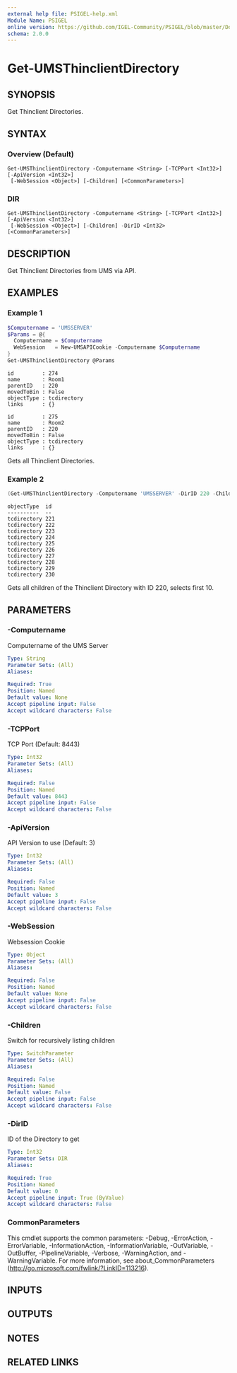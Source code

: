 ```yaml
---
external help file: PSIGEL-help.xml
Module Name: PSIGEL
online version: https://github.com/IGEL-Community/PSIGEL/blob/master/Docs/Get-UMSThinclientDirectory.md
schema: 2.0.0
---
```


# Get-UMSThinclientDirectory

## SYNOPSIS
Get Thinclient Directories.

## SYNTAX

### Overview (Default)
```
Get-UMSThinclientDirectory -Computername <String> [-TCPPort <Int32>] [-ApiVersion <Int32>]
 [-WebSession <Object>] [-Children] [<CommonParameters>]
```

### DIR
```
Get-UMSThinclientDirectory -Computername <String> [-TCPPort <Int32>] [-ApiVersion <Int32>]
 [-WebSession <Object>] [-Children] -DirID <Int32> [<CommonParameters>]
```

## DESCRIPTION
Get Thinclient Directories from UMS via API.

## EXAMPLES

### Example 1
```powershell
$Computername = 'UMSSERVER'
$Params = @{
  Computername = $Computername
  WebSession   = New-UMSAPICookie -Computername $Computername
}
Get-UMSThinclientDirectory @Params
```
```
id         : 274
name       : Room1
parentID   : 220
movedToBin : False
objectType : tcdirectory
links      : {}

id         : 275
name       : Room2
parentID   : 220
movedToBin : False
objectType : tcdirectory
links      : {}
```
Gets all Thinclient Directories.

### Example 2
```powershell
(Get-UMSThinclientDirectory -Computername 'UMSSERVER' -DirID 220 -Children).DirectoryChildren | Select-Object -First 10
```
```
objectType  id
----------  --
tcdirectory 221
tcdirectory 222
tcdirectory 223
tcdirectory 224
tcdirectory 225
tcdirectory 226
tcdirectory 227
tcdirectory 228
tcdirectory 229
tcdirectory 230
```

Gets all children of the Thinclient Directory with ID 220, selects first 10.

## PARAMETERS

### -Computername
Computername of the UMS Server

```yaml
Type: String
Parameter Sets: (All)
Aliases:

Required: True
Position: Named
Default value: None
Accept pipeline input: False
Accept wildcard characters: False
```

### -TCPPort
TCP Port (Default: 8443)

```yaml
Type: Int32
Parameter Sets: (All)
Aliases:

Required: False
Position: Named
Default value: 8443
Accept pipeline input: False
Accept wildcard characters: False
```

### -ApiVersion
API Version to use (Default: 3)

```yaml
Type: Int32
Parameter Sets: (All)
Aliases:

Required: False
Position: Named
Default value: 3
Accept pipeline input: False
Accept wildcard characters: False
```

### -WebSession
Websession Cookie

```yaml
Type: Object
Parameter Sets: (All)
Aliases:

Required: False
Position: Named
Default value: None
Accept pipeline input: False
Accept wildcard characters: False
```

### -Children
Switch for recursively listing children

```yaml
Type: SwitchParameter
Parameter Sets: (All)
Aliases:

Required: False
Position: Named
Default value: False
Accept pipeline input: False
Accept wildcard characters: False
```

### -DirID
ID of the Directory to get

```yaml
Type: Int32
Parameter Sets: DIR
Aliases:

Required: True
Position: Named
Default value: 0
Accept pipeline input: True (ByValue)
Accept wildcard characters: False
```

### CommonParameters
This cmdlet supports the common parameters: -Debug, -ErrorAction, -ErrorVariable, -InformationAction, -InformationVariable, -OutVariable, -OutBuffer, -PipelineVariable, -Verbose, -WarningAction, and -WarningVariable. For more information, see about_CommonParameters (http://go.microsoft.com/fwlink/?LinkID=113216).

## INPUTS

## OUTPUTS

## NOTES

## RELATED LINKS

